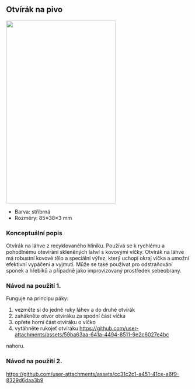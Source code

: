 ## Otvírák na pivo
<img src="https://github.com/user-attachments/assets/3a4a8bbc-28a3-4b7e-aaae-f863208987a4" width="300" height="500">

- Barva: stříbrná
- Rozměry: 85×38×3 mm  

### Konceptuální popis
Otvírák na láhve z recyklovaného hliníku. Používá se k rychlému a pohodlnému otevírání skleněných lahví s kovovými víčky. Otvírák na láhve má robustní kovové tělo a speciální výřez, který uchopí okraj víčka a umožní efektivní vypáčení a vyjmutí. Může se také používat pro odstraňování sponek a hřebíků a případně jako improvizovaný prostředek sebeobrany.


### Návod na použití 1.
Funguje na principu páky: 
1. vezměte si do jedné ruky láhev a do druhé otvírák
2. zahákněte otvor otvíráku za spodní část víčka
3. opřete horní část otvíráku o víčko
4. vytáhněte rukojeť otvíráku
https://github.com/user-attachments/assets/59ba63aa-641a-4494-8511-9e2c6027e4bc

 nahoru.

### Návod na použití 2.
https://github.com/user-attachments/assets/cc31c2c1-a451-41ce-a6f9-8329d6daa3b9





